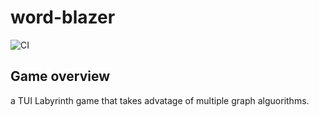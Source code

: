 # word-blazer

![CI](https://github.com/mmed-hajnasr/word-blazer/actions/workflows/ci.yaml/badge.svg)

## Game overview
a TUI Labyrinth game that takes advatage of multiple graph alguorithms.
